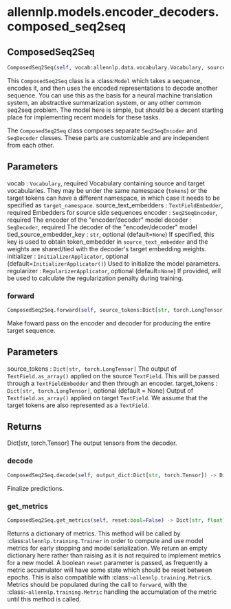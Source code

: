 # allennlp.models.encoder_decoders.composed_seq2seq

## ComposedSeq2Seq
```python
ComposedSeq2Seq(self, vocab:allennlp.data.vocabulary.Vocabulary, source_text_embedder:allennlp.modules.text_field_embedders.text_field_embedder.TextFieldEmbedder, encoder:allennlp.modules.seq2seq_encoders.seq2seq_encoder.Seq2SeqEncoder, decoder:allennlp.modules.seq2seq_decoders.seq_decoder.SeqDecoder, tied_source_embedder_key:Union[str, NoneType]=None, initializer:allennlp.nn.initializers.InitializerApplicator=<allennlp.nn.initializers.InitializerApplicator object at 0x1375fd940>, regularizer:Union[allennlp.nn.regularizers.regularizer_applicator.RegularizerApplicator, NoneType]=None) -> None
```

This ``ComposedSeq2Seq`` class is a :class:`Model` which takes a sequence, encodes it, and then
uses the encoded representations to decode another sequence.  You can use this as the basis for
a neural machine translation system, an abstractive summarization system, or any other common
seq2seq problem.  The model here is simple, but should be a decent starting place for
implementing recent models for these tasks.

The ``ComposedSeq2Seq`` class composes separate ``Seq2SeqEncoder`` and ``SeqDecoder`` classes.
These parts are customizable and are independent from each other.

Parameters
----------
vocab : ``Vocabulary``, required
    Vocabulary containing source and target vocabularies. They may be under the same namespace
    (`tokens`) or the target tokens can have a different namespace, in which case it needs to
    be specified as `target_namespace`.
source_text_embedders : ``TextFieldEmbedder``, required
    Embedders for source side sequences
encoder : ``Seq2SeqEncoder``, required
    The encoder of the "encoder/decoder" model
decoder : ``SeqDecoder``, required
    The decoder of the "encoder/decoder" model
tied_source_embedder_key : ``str``, optional (default=``None``)
    If specified, this key is used to obtain token_embedder in `source_text_embedder` and
    the weights are shared/tied with the decoder's target embedding weights.
initializer : ``InitializerApplicator``, optional (default=``InitializerApplicator()``)
    Used to initialize the model parameters.
regularizer : ``RegularizerApplicator``, optional (default=``None``)
    If provided, will be used to calculate the regularization penalty during training.

### forward
```python
ComposedSeq2Seq.forward(self, source_tokens:Dict[str, torch.LongTensor], target_tokens:Dict[str, torch.LongTensor]=None) -> Dict[str, torch.Tensor]
```

Make foward pass on the encoder and decoder for producing the entire target sequence.

Parameters
----------
source_tokens : ``Dict[str, torch.LongTensor]``
   The output of `TextField.as_array()` applied on the source `TextField`. This will be
   passed through a `TextFieldEmbedder` and then through an encoder.
target_tokens : ``Dict[str, torch.LongTensor]``, optional (default = None)
   Output of `Textfield.as_array()` applied on target `TextField`. We assume that the
   target tokens are also represented as a `TextField`.

Returns
-------
Dict[str, torch.Tensor]
    The output tensors from the decoder.

### decode
```python
ComposedSeq2Seq.decode(self, output_dict:Dict[str, torch.Tensor]) -> Dict[str, torch.Tensor]
```

Finalize predictions.

### get_metrics
```python
ComposedSeq2Seq.get_metrics(self, reset:bool=False) -> Dict[str, float]
```

Returns a dictionary of metrics. This method will be called by
:class:`allennlp.training.Trainer` in order to compute and use model metrics for early
stopping and model serialization.  We return an empty dictionary here rather than raising
as it is not required to implement metrics for a new model.  A boolean `reset` parameter is
passed, as frequently a metric accumulator will have some state which should be reset
between epochs. This is also compatible with :class:`~allennlp.training.Metric`s. Metrics
should be populated during the call to ``forward``, with the
:class:`~allennlp.training.Metric` handling the accumulation of the metric until this
method is called.


